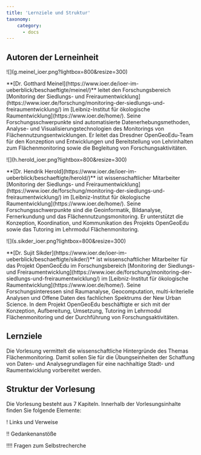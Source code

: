 ```yaml
---
title: 'Lernziele und Struktur'
taxonomy:
    category:
      - docs
---
```

## Autoren der Lerneinheit
<div class="row align-items-center">
    <div class="col-sm-3" markdown="1">![](g.meinel_ioer.png?lightbox=800&resize=300)</div>
    <div class="col-sm-9">
        <p> **[Dr. Gotthard Meinel](https://www.ioer.de/ioer-im-ueberblick/beschaeftigte/meinel/)** leitet den Forschungsbereich [Monitoring der Siedlungs- und Freiraumentwicklung](https://www.ioer.de/forschung/monitoring-der-siedlungs-und-freiraumentwicklung/) im [Leibniz-Institut für ökologische Raumentwicklung](https://www.ioer.de/home/). Seine Forschungsschwerpunkte sind automatisierte Datenerhebungsmethoden, Analyse- und Visualisierungstechnologien des Monitorings von Flächennutzungsentwicklungen. Er leitet das Dresdner OpenGeoEdu-Team für den Konzeption und Entwicklungen und Bereitstellung von Lehrinhalten zum Flächenmonitoring sowie die Begleitung von Forschungsaktivitäten. </p>
    </div>
</div>


<div class="row align-items-center">
  <div class="col-sm-3" markdown="1">![](h.herold_ioer.png?lightbox=800&resize=300) </div>
  <div class="col-sm-9">
    <p>**[Dr. Hendrik Herold](https://www.ioer.de/ioer-im-ueberblick/beschaeftigte/herold/)** ist wissenschaftlicher  Mitarbeiter [Monitoring der Siedlungs- und Freiraumentwicklung](https://www.ioer.de/forschung/monitoring-der-siedlungs-und-freiraumentwicklung/) im [Leibniz-Institut für ökologische Raumentwicklung](https://www.ioer.de/home/). Seine Forschungsschwerpunkte sind die Geoinformatik, Bildanalyse, Fernerkundung und das Flächennutzungsmonitoring. Er unterstützt  die Konzeption, Koordination, und Kommunikation des Projekts OpenGeoEdu  sowie das Tutoring im  Lehrmodul Flächenmonitoring. </p>
  </div>
</div>

<div class="row align-items-center">
  <div class="col-sm-3" markdown="1">![](s.sikder_ioer.png?lightbox=800&resize=300) </div>
  <div class="col-sm-9">
    <p>**[Dr. Sujit Sikder](https://www.ioer.de/ioer-im-ueberblick/beschaeftigte/sikder/)** ist wissenschaftlicher Mitarbeiter für das Projekt OpenGeoEdu im Forschungsbereich  [Monitoring der Siedlungs- und Freiraumentwicklung](https://www.ioer.de/forschung/monitoring-der-siedlungs-und-freiraumentwicklung/) im [Leibniz-Institut für ökologische Raumentwicklung](https://www.ioer.de/home/). Seine Forschungsinteressen sind Raumanalyse, Geocomputation, multi-kriterielle Analysen und Offene Daten des fachlichen Spektrums der New Urban Science. In dem Projekt OpenGeoEdu beschäftigte er sich mit der Konzeption, Aufbereitung,  Umsetzung, Tutoring im  Lehrmodul Flächenmonitoring und der Durchführung von Forschungsaktivitäten.  </p>
  </div>
</div>


## Lernziele

Die Vorlesung vermittelt die wissenschaftliche Hintergründe des Themas Flächenmonitoring.  Damit sollen Sie für die Übungseinheiten der Schaffung von Daten- und Analysegrundlagen für eine nachhaltige Stadt- und Raumentwicklung vorbereitet werden.

## Struktur der Vorlesung

Die Vorlesung besteht aus 7 Kapiteln. Innerhalb der Vorlesungsinhalte finden Sie folgende Elemente:

! Links und Verweise

!! Gedankenanstöße

!!!! Fragen zum Selbstrecherche
